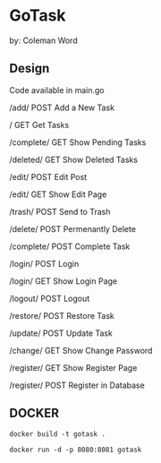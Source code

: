 # GoTask
by: Coleman Word

## Design
Code available in main.go

/add/           POST    Add a New Task

/               GET     Get Tasks

/complete/      GET     Show Pending Tasks

/deleted/       GET     Show Deleted Tasks

/edit/<id>      POST    Edit Post

/edit/<id>      GET     Show Edit Page

/trash/<id>     POST    Send to Trash

/delete/<id>    POST    Permenantly Delete   

/complete/<id>  POST    Complete Task

/login/         POST    Login

/login/         GET     Show Login Page

/logout/        POST    Logout

/restore/<id>   POST    Restore Task

/update/<id>    POST    Update Task

/change/        GET     Show Change Password

/register/      GET     Show Register Page

/register/      POST    Register in Database

## DOCKER
```
docker build -t gotask .
```
```
docker run -d -p 8080:8081 gotask
```
